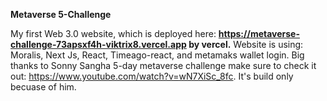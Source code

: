 **Metaverse 5-Challenge**

My first Web 3.0 website, which is deployed here: **https://metaverse-challenge-73apsxf4h-viktrix8.vercel.app by vercel.**
Website is using: Moralis, Next Js, React, Timeago-react, and metamaks wallet login.
Big thanks to Sonny Sangha 5-day metaverse challenge make sure to check it out: https://www.youtube.com/watch?v=wN7XiSc_8fc.
It's build only becuase of him.
